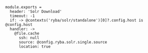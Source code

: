 
    module.exports = 
      header: 'Solr Download'
      timeout: -1
      if: -> @contexts('ryba/solr/standalone')[0]?.config.host is @config.host
      handler: ->
        @file.cache
          ssh: null
          source: @config.ryba.solr.single.source
          location: true
